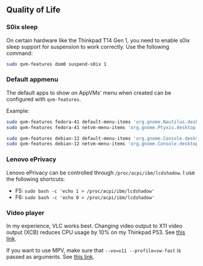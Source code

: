 ## Quality of Life

### S0ix sleep

On certain hardware like the Thinkpad T14 Gen 1, you need to enable s0ix sleep support for suspension to work correctly. Use the following command:

```bash
sudo qvm-features dom0 suspend-s0ix 1
```

### Default appmenu

The default apps to show on AppVMs' menu when created can be configured with `qvm-features`.

Example:

```bash
sudo qvm-features fedora-41 default-menu-items 'org.gnome.Nautilus.desktop org.gnome.Ptyxis.desktop'
sudo qvm-features fedora-41 netvm-menu-items 'org.gnome.Ptyxis.desktop'

sudo qvm-features debian-12 default-menu-items 'org.gnome.Console.desktop org.gnome.Nautilus.desktop'
sudo qvm-features debian-12 netvm-menu-items 'org.gnome.Console.desktop'
```

### Lenovo ePrivacy

Lenovo ePrivacy can be controlled through `/proc/acpi/ibm/lcdshadow`. I use the following shortcuts:

- F5: `sudo bash -c 'echo 1 > /proc/acpi/ibm/lcdshadow'`
- F6: `sudo bash -c 'echo 0 > /proc/acpi/ibm/lcdshadow'`

### Video player

In my experience, VLC works best. Changing video output to X11 video output (XCB) reduces CPU usage by 10% on my Thinkpad P53. See [this link](https://forum.qubes-os.org/t/vlc-video-playback-cpu-usage-improvement/23363).

If you want to use MPV, make sure that `--vo=x11 --profile=sw-fast` is passed as arguments. See [this link](https://forum.qubes-os.org/t/improving-video-playback-speed/21906).
